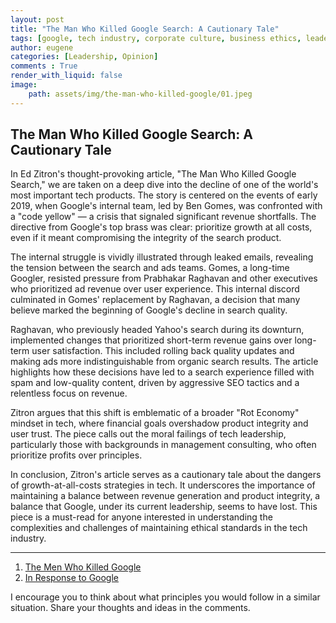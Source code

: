 ```yaml
---
layout: post
title: "The Man Who Killed Google Search: A Cautionary Tale"
tags: [google, tech industry, corporate culture, business ethics, leadership, innovation, technology, business strategy, tech news, industry analysis, corporate principles, decision making, tech blog]
author: eugene
categories: [Leadership, Opinion]
comments : True
render_with_liquid: false
image:
    path: assets/img/the-man-who-killed-google/01.jpeg
---
```

## The Man Who Killed Google Search: A Cautionary Tale

In Ed Zitron's thought-provoking article, "The Man Who Killed Google Search," we are taken on a deep dive into the decline of one of the world's most important tech products. The story is centered on the events of early 2019, when Google's internal team, led by Ben Gomes, was confronted with a "code yellow" — a crisis that signaled significant revenue shortfalls. The directive from Google's top brass was clear: prioritize growth at all costs, even if it meant compromising the integrity of the search product.

The internal struggle is vividly illustrated through leaked emails, revealing the tension between the search and ads teams. Gomes, a long-time Googler, resisted pressure from Prabhakar Raghavan and other executives who prioritized ad revenue over user experience. This internal discord culminated in Gomes' replacement by Raghavan, a decision that many believe marked the beginning of Google's decline in search quality.

Raghavan, who previously headed Yahoo's search during its downturn, implemented changes that prioritized short-term revenue gains over long-term user satisfaction. This included rolling back quality updates and making ads more indistinguishable from organic search results. The article highlights how these decisions have led to a search experience filled with spam and low-quality content, driven by aggressive SEO tactics and a relentless focus on revenue.

Zitron argues that this shift is emblematic of a broader "Rot Economy" mindset in tech, where financial goals overshadow product integrity and user trust. The piece calls out the moral failings of tech leadership, particularly those with backgrounds in management consulting, who often prioritize profits over principles.

In conclusion, Zitron's article serves as a cautionary tale about the dangers of growth-at-all-costs strategies in tech. It underscores the importance of maintaining a balance between revenue generation and product integrity, a balance that Google, under its current leadership, seems to have lost. This piece is a must-read for anyone interested in understanding the complexities and challenges of maintaining ethical standards in the tech industry.

---

1. [The Men Who Killed Google](https://www.wheresyoured.at/the-men-who-killed-google/)
2. [In Response to Google](https://www.wheresyoured.at/in-response-to-google/)

I encourage you to think about what principles you would follow in a similar situation. Share your thoughts and ideas in the comments.
